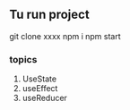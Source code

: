 ## Tu run project

git clone xxxx
npm i
npm start

### topics

1.  UseState
2.  useEffect
3.  useReducer
